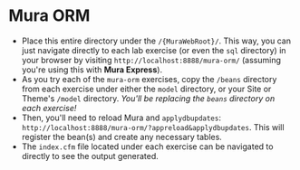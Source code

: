 # Mura ORM

* Place this entire directory under the `/{MuraWebRoot}/`. This way, you can just navigate directly to each lab exercise (or even the `sql` directory) in your browser by visiting `http://localhost:8888/mura-orm/` (assuming you're using this with **Mura Express**).
* As you try each of the `mura-orm` exercises, copy the `/beans` directory from each exercise under either the `model` directory, or your Site or Theme's `/model` directory. *You'll be replacing the `beans` directory on each exercise!*
* Then, you'll need to reload Mura and `applydbupdates`: `http://localhost:8888/mura-orm/?appreload&applydbupdates`. This will register the bean(s) and create any necessary tables.
* The `index.cfm` file located under each exercise can be navigated to directly to see the output generated.

